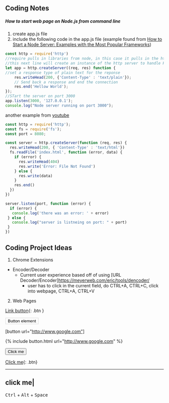 <style>
  .btn {
    background-color: white;
    color: black;
    border: 2px solid #e7e7e7;
	}
</style>

## Coding Notes

##### How to start web page on Node.js from command line

1) create app.js file
2) include the following code in the app.js file 
(example found from <a href="https://stackabuse.com/how-to-start-a-node-server-examples-with-the-most-popular-frameworks/">How to Start a Node Server: Examples with the Most Popular Frameworks</a>)

```javascript
const http = require('http')
//require pulls in libraries from node, in this case it pulls in the http file which we will use to make a post request
//this next line will create an instance of the http server to handle HTTP requests
let app = http.createServer((req, res) function {
//set a response type of plain text for the reponse
	res.writeHead(200, {'Content-Type' : 'text/plain'});
	// Send back a response and end the connection
	res.end('Hellow World'); 
});
//STart the server on port 3000
app.listen(3000, '127.0.0.1');
console.log("Node server running on port 3000");
```

another example from <a href="https://www.youtube.com/watch?v=VShtPwEkDD0">youtube</a>

```javascript
const http = require('http');
const fs = require('fs');
const port = 8080;

const server = http.createServer(function (req, res) {
  res.writeHead(200, { 'Content-Type' : 'text/html'})
  fs.readFile('index.html', function (error, data) {
    if (error) {
      res.writeHead(404)
      res.write('Error: File Not Found')
    } else {
      res.write(data)
    }
    res.end()
  })
})

server.listen(port, function (error) {
  if (error) {
   console.log('there was an error: ' + error)
 } else {
   console.log("server is listneing on port: " + port)
 }
})

```

## Coding Project Ideas

1. Chrome Extensions
- Encoder/Decoder
  - Current user experience based off of using [URL Decoder/Encoder]https://meyerweb.com/eric/tools/dencoder/ 
    - user has to click in the current field, do CTRL+A, CTRL+C, click into webpage, CTRL+A, CTRL+V
2. Web Pages

[Link button](http://example.com/){: .btn }

<button type="button" name="button" class="btn">Button element</button>

[button url="http://www.google.com"]

{% include button.html url="http://www.google.com" %}

<button name="button" onclick="http://www.google.com">Click me</button>

[Click me](http://www.google.com){: .btn}

----
click me|
----

<kbd>Ctrl</kbd> + <kbd>Alt</kbd> + <kbd>Space</kbd>
